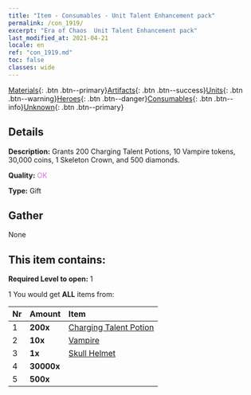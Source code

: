 ```yaml
---
title: "Item - Consumables - Unit Talent Enhancement pack"
permalink: /con_1919/
excerpt: "Era of Chaos  Unit Talent Enhancement pack"
last_modified_at: 2021-04-21
locale: en
ref: "con_1919.md"
toc: false
classes: wide
---
```

 [Materials](/Items/){: .btn .btn--primary}[Artifacts](/Items/Artifacts/){: .btn .btn--success}[Units](/Items/Units/){: .btn .btn--warning}[Heroes](/Items/Heroes/){: .btn .btn--danger}[Consumables](/Items/Consumables/){: .btn .btn--info}[Unknown](/Items/Unknown/){: .btn .btn--primary}

## Details
 **Description:** Grants 200 Charging Talent Potions, 10 Vampire tokens, 30,000 coins, 1 Skeleton Crown, and 500 diamonds.

 **Quality:** <span style="color: #DA70D6">OK</span>

 **Type:** Gift

## Gather

  None

## This item contains:

 **Required Level to open:** 1

 1 You would get **ALL** items  from:

  | Nr | Amount |     Item    |
  |:---|:-------|:------------|
  | 1 |  **200x** | [Charging Talent Potion](/Items/con_788/) |  | 
  | 2 |  **10x** | [Vampire](/Items/unt_211/) |  | 
  | 3 |  **1x** | [Skull Helmet](/Items/art_123/) |  | 
  | 4 |  **30000x** | <i class="fas fa-coins"/> |  | 
  | 5 |  **500x** | <i class="fas fa-gem"/> |  | 
